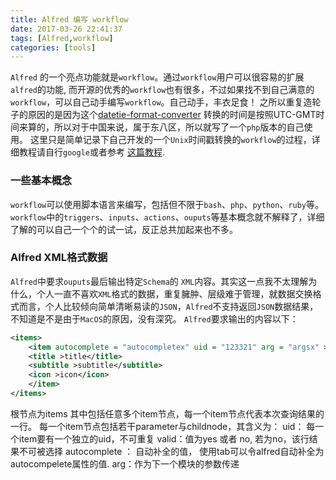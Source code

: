 ```yaml
---
title: Alfred 编写 workflow
date: 2017-03-26 22:41:37
tags: [Alfred,workflow]
categories: [tools]
---
```

`Alfred` 的一个亮点功能就是`workflow`。通过`workflow`用户可以很容易的扩展`alfred`的功能,
而开源的优秀的`workflow`也有很多，不过如果找不到自己满意的`workflow`，可以自己动手编写`workflow`。自己动手，丰衣足食！
之所以重复造轮子的原因的是因为这个[datetie-format-converter](https://github.com/mwaterfall/alfred-datetime-format-converter) 转换的时间是按照UTC-GMT时间来算的，所以对于中国来说，属于东八区，所以就写了一个`php`版本的自己使用。
这里只是简单记录下自己开发的一个`Unix`时间戳转换的`workflow`的过程，详细教程请自行`google`或者参考 [这篇教程](http://myg0u.com/python/2015/05/23/tutorial-alfred-workflow.html).
<!--more-->
### 一些基本概念
`workflow`可以使用脚本语言来编写，包括但不限于`bash`、`php`、`python`、`ruby`等。`workflow`中的`triggers`、`inputs`、`actions`、`ouputs`等基本概念就不解释了，详细了解的可以自己一个个的试一试，反正总共加起来也不多。
### Alfred XML格式数据
`Alfred`中要求`ouputs`最后输出特定`Schema`的 `XML`内容。其实这一点我不太理解为什么，个人一直不喜欢`XML`格式的数据，重复臃肿、层级难于管理，就数据交换格式而言，个人比较倾向简单清晰易读的`JSON`，`Alfred`不支持返回`JSON`数据结果，不知道是不是由于`MacOS`的原因，没有深究。
`Alfred`要求输出的内容以下：
```xml
<items>
    <item autocomplete = "autocompletex" uid = "123321" arg = "argsx" >
    <title >title</title>
    <subtitle >subtitle</subtitle>
    <icon >icon</icon>
    </item>
</items>
```
根节点为items 其中包括任意多个item节点，每一个item节点代表本次查询结果的一行。 每一个item节点包括若干parameter与childnode，其含义为： uid： 每一个item要有一个独立的uid，不可重复 valid：值为yes 或者 no, 若为no，该行结果不可被选择 autocomplete ： 自动补全的值， 使用tab可以令alfred自动补全为 autocompelete属性的值. arg：作为下一个模块的参数传递

<title> 该行item的标题，也是主要显示的位置。 <subtitle> 该行字标题位置，会被显示为灰色小字 <icon> 该行图标的文件名，其大小为64X64 pixels
### 接受参数
`Alfred`可以通过`query`字段来获取数据的内容。
### 逻辑处理&格式输出
获取`query`的内容后，使用熟悉的脚本语言进行一些处理后组成转符合上面`Schema`的`XML`数据格式直接输出即可。
### 调试
`Alfred`很人性化的为开发者提供了调试工具，在`workflow`开发界面的右上角`Toggle debuggind mode`即可在下方打开一个`debug`窗口输出一些调试信息，方便开发。
### 说明
以下是开发的一个简单的时间戳转换`workflow`,代码没有做严格的输入检查，只是简单的将输入的内容通过`php`的`date`函数转换成人类可读的`Y-m-d H:i:s`格式.
```php
date_default_timezone_set('Asia/Shanghai');
require_once ('workflows.php');
$query = "{query}";
$wf = new Workflows ();
$wf->result ( time (), $query, date('Y-m-d H:i:s',$query), '', 'icon.png', 'yes' );
echo $wf->toxml();
```
其中`worklows.php` 中就只用到了 输出 `XML` 的方法，这个方法就是将`resutl()`中传递的参数组装成特定`XML`数据。
### 后续
后来研究了下[datetime-format-converter](https://github.com/mwaterfall/alfred-datetime-format-converter)的源码，做了简单的修改，已经支持北京时间的转换，其实就是在作者的`python`代码中时间转换的时候加上了时区的设置，手动将时区设置为`Asia/Shanghai`即可。
```python
def parse_query_value(query_str):
    """ Return value for the query string """
    try:
        query_str = str(query_str).strip('"\' ')
        if query_str == 'now':
            d = utcnow().shift('Asia/Shanghai')
        else:
            # Parse datetime string or timestamp
            try:
                d = epoch(float(query_str)).shift("Asia/Shanghai")
            except ValueError:
                d = parse(str(query_str)).shift('Asia/Shanghai')
    except (TypeError, ValueError):
        d = None
    return d
```
将第`6`、`10`、`12`行中时间转换加上了`shift('Asia/Shanghai')`
```python
d = epoch(float(query_str))
```
改为
```python
d = epoch(float(query_str)).shift("Asia/Shanghai")
```
即可。其实更好的做法是自动检测系统信息推断出用户所使用的时区并转换。

### 参考资料
- http://myg0u.com/python/2015/05/23/tutorial-alfred-workflow.html
- http://www.deanishe.net/alfred-workflow/
- http://www.deanishe.net/alfred-workflow/tutorial.html

